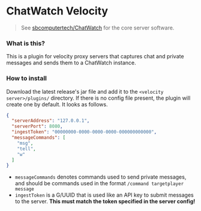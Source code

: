# ChatWatch Velocity

> See [sbcomputertech/ChatWatch](https://github.com/sbcomputertech/ChatWatch) for the core server software.

### What is this?
This is a plugin for velocity proxy servers that captures chat and private messages and sends them to a ChatWatch instance.

### How to install
Download the latest release's jar file and add it to the `<velocity server>/plugins/` directory.
If there is no config file present, the plugin will create one by default. It looks as follows.

```json
{
  "serverAddress": "127.0.0.1",
  "serverPort": 8080,
  "ingestToken": "00000000-0000-0000-0000-000000000000",
  "messageCommands": [
    "msg",
    "tell",
    "w"
  ]
}
```

- `messageCommands` denotes commands used to send private messages, and should be commands used in the format `/command targetplayer message`
- `ingestToken` is a G/UUID that is used like an API key to submit messages to the server. **This must match the token specified in the server config!**